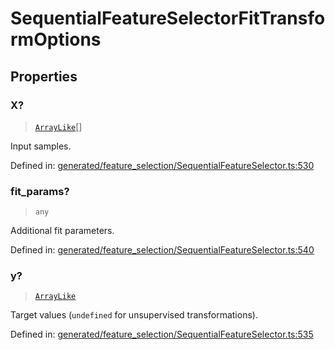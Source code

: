 # SequentialFeatureSelectorFitTransformOptions

## Properties

### X?

> [`ArrayLike`](../types/ArrayLike.md)[]

Input samples.

Defined in:  [generated/feature\_selection/SequentialFeatureSelector.ts:530](https://github.com/transitive-bullshit/scikit-learn-ts/blob/122b3c0/packages/sklearn/src/generated/feature_selection/SequentialFeatureSelector.ts#L530)

### fit\_params?

> `any`

Additional fit parameters.

Defined in:  [generated/feature\_selection/SequentialFeatureSelector.ts:540](https://github.com/transitive-bullshit/scikit-learn-ts/blob/122b3c0/packages/sklearn/src/generated/feature_selection/SequentialFeatureSelector.ts#L540)

### y?

> [`ArrayLike`](../types/ArrayLike.md)

Target values (`undefined` for unsupervised transformations).

Defined in:  [generated/feature\_selection/SequentialFeatureSelector.ts:535](https://github.com/transitive-bullshit/scikit-learn-ts/blob/122b3c0/packages/sklearn/src/generated/feature_selection/SequentialFeatureSelector.ts#L535)
